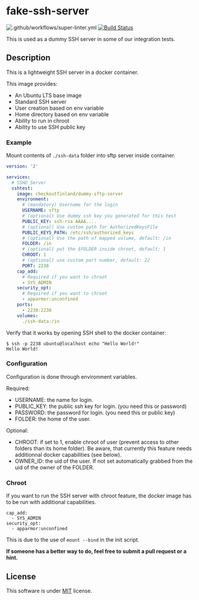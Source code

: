 # fake-ssh-server

![.github/workflows/super-linter.yml](https://github.com/javanile/fake-ssh-server/workflows/.github/workflows/super-linter.yml/badge.svg)
[![Build Status](https://travis-ci.org/javanile/fake-ssh-server.svg?branch=master)](https://travis-ci.org/javanile/fake-ssh-server)

This is used as a dummy SSH server in some of our integration tests.

## Description

This is a lightweight SSH server in a docker container.

This image provides:
 - An Ubuntu LTS base image
 - Standard SSH server 
 - User creation based on env variable
 - Home directory based on env variable
 - Ability to run in chroot
 - Ability to use SSH public key

### Example

Mount contents of `./ssh-data` folder into sftp server inside container.

```yml
version: '2'

services:
  # SSHD Server
  sshtest:
    image: checkoutfinland/dummy-sftp-server
    environment:
      # (mandatory) Username for the login
      USERNAME: sftp
      # (optional) Use dummy ssh key you generated for this test
      PUBLIC_KEY: ssh-rsa AAAA....
      # (optional) Use custom path for AuthorizedKeysFile
      PUBLIC_KEYS_PATH: /etc/ssh/authorized_keys
      # (optional) Use the path of mapped volume, default: /in
      FOLDER: /in
      # (optional) put the $FOLDER inside chroot, default: 1
      CHROOT: 1
      # (optional) use custom port number, default: 22
      PORT: 2238
    cap_add:
      # Required if you want to chroot
      - SYS_ADMIN
    security_opt:
      # Required if you want to chroot
      - apparmor:unconfined
    ports:
      - 2238:2238
    volumes:
      ./ssh-data:/in
```

Verify that it works by opening SSH shell to the docker container:
```
$ ssh -p 2238 ubuntu@localhost echo "Hello World!"
Hello World!
```

### Configuration

Configuration is done through environment variables. 

Required:
- USERNAME: the name for login.
- PUBLIC_KEY: the public ssh key for login. (you need this or password)
- PASSWORD: the password for login. (you need this or public key)
- FOLDER: the home of the user.

Optional:
- CHROOT: if set to 1, enable chroot of user (prevent access to other folders than its home folder). Be aware, that 
currently this feature needs additionnal docker capabilities (see below).
- OWNER_ID: the uid of the user. If not set automatically grabbed from the uid of the owner of the FOLDER.

### Chroot 

If you want to run the SSH server with chroot feature, the docker image has to be run with additional capabilities.

    cap_add:
      - SYS_ADMIN
    security_opt:
      - apparmor:unconfined

This is due to the use of `mount --bind` in the init script.

**If someone has a better way to do, feel free to submit a pull request or a hint.**

## License

This software is under [MIT](LICENSE) license.

